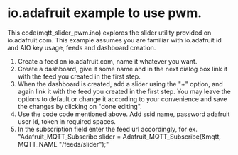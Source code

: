 io.adafruit example to use pwm.
===============================

This code(mqtt_slider_pwm.ino) explores the slider utility provided on io.adafruit.com.
This example assumes you are familiar with io.adafruit id and AIO key usage, feeds and dashboard creation.

1. Create a feed on io.adafruit.com, name it whatever you want.
2. Create a dashboard, give it some name and in the next dialog box link it with the feed you created in the first step.
3. When the dashboard is created, add a slider using the "+" option, and again link it with the feed you created in the first step. You may leave the options to default or change it according to your convenience and save the changes by clicking on "done editing".
4. Use the code code mentioned above. Add ssid name, password adafruit user id, token in required spaces.
5. In the subscription field enter the feed url accordingly, for ex.
"Adafruit_MQTT_Subscribe slider = Adafruit_MQTT_Subscribe(&mqtt, MQTT_NAME "/feeds/slider");"

